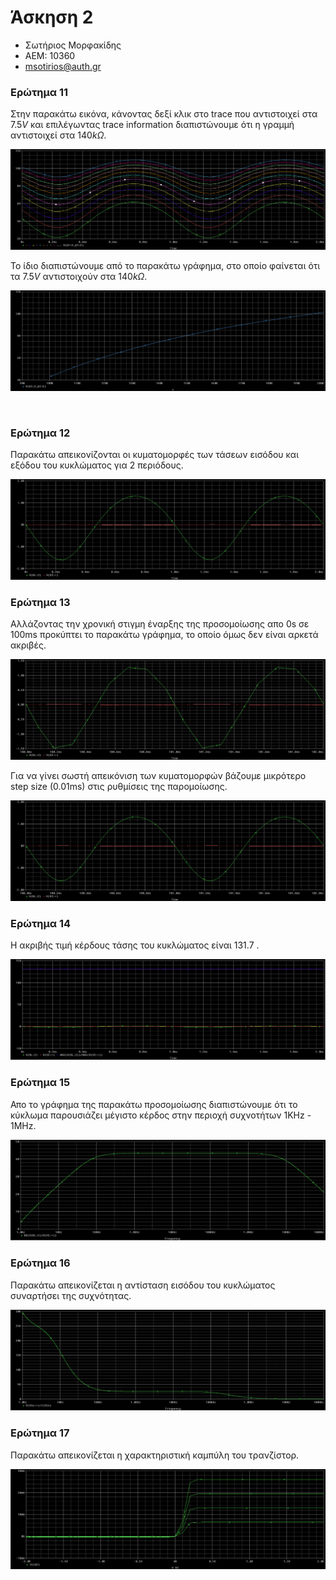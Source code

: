 # Άσκηση 2

- Σωτήριος Μορφακίδης
- ΑΕΜ: 10360
- msotirios@auth.gr

### Ερώτημα 11

Στην παρακάτω εικόνα, κάνοντας δεξί κλικ στo trace που
αντιστοιχεί στα $7.5V$ και επιλέγωντας trace information
διαπιστώνουμε ότι η γραμμή αντιστοιχεί στα $140kΩ$.

![](pictures/part11.png)

Το ίδιο διαπιστώνουμε από το παρακάτω γράφημα, στο οποίο
φαίνεται ότι τα $7.5V$ αντιστοιχούν στα $140kΩ$.

![](pictures/part11_alternative.png)

<div style="page-break-after: always; visibility: hidden"> 
\pagebreak 
</div>

### Ερώτημα 12

Παρακάτω απεικονίζονται οι κυματομορφές των τάσεων εισόδου
και εξόδου του κυκλώματος για 2 περιόδους.

![](pictures/part12.png)

### Ερώτημα 13

Αλλάζoντας την χρονική στιγμη έναρξης της προσομοίωσης απο
0s σε 100ms προκύπτει το παρακάτω γράφημα, το οποίο όμως
δεν είναι αρκετά ακριβές.

![](pictures/part13.png)

Για να γίνει σωστή απεικόνιση των κυματομορφών βάζουμε μικρότερο
step size (0.01ms) στις ρυθμίσεις της παρομοίωσης.

![](pictures/part13_smooth.png)


### Ερώτημα 14

Η ακριβής τιμή κέρδους τάσης του κυκλώματος είναι $131.7$ .

![](pictures/part14.png)

### Ερώτημα 15

Απο το γράφημα της παρακάτω προσομοίωσης διαπιστώνουμε ότι
το κύκλωμα παρουσιάζει μέγιστο κέρδος στην περιοχή συχνοτήτων
1KHz - 1MHz.

![](pictures/part15.png)

### Ερώτημα 16

Παρακάτω απεικονίζεται η αντίσταση εισόδου του κυκλώματος
συναρτήσει της συχνότητας.

![](pictures/part16.png)

### Ερώτημα 17

Παρακάτω απεικονίζεται η χαρακτηριστική καμπύλη του τρανζίστορ.

![](pictures/part17.png)
